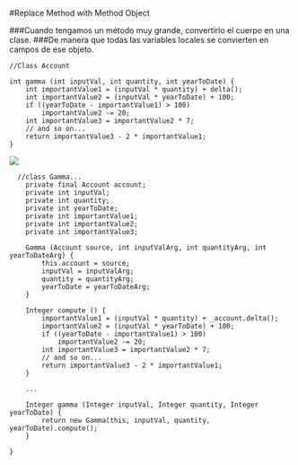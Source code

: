 #Replace Method with Method Object

###Cuando tengamos un método muy grande, convertirlo el cuerpo en una clase.
###De manera que todas las variables locales se convierten en campos de ese objeto. 
```
//Class Account

int gamma (int inputVal, int quantity, int yearToDate) {
    int importantValue1 = (inputVal * quantity) + delta();
    int importantValue2 = (inputVal * yearToDate) + 100;
    if ((yearToDate - importantValue1) > 100)
        importantValue2 -= 20;
    int importantValue3 = importantValue2 * 7;
    // and so on...
    return importantValue3 - 2 * importantValue1;
}

```
![](http://www.iconki.com/icons/Software-Applications/32x32-Applications-Basics/arrow_down_blue.png)

```
  //class Gamma...
    private final Account account;
    private int inputVal;
    private int quantity;
    private int yearToDate;
    private int importantValue1;
    private int importantValue2;
    private int importantValue3;
    
    Gamma (Account source, int inputValArg, int quantityArg, int yearToDateArg) {
        this.account = source;
        inputVal = inputValArg;
        quantity = quantityArg;
        yearToDate = yearToDateArg;
    }
    
    Integer compute () {
        importantValue1 = (inputVal * quantity) + _account.delta();
        importantValue2 = (inputVal * yearToDate) + 100;
        if ((yearToDate - importantValue1) > 100)
            importantValue2 -= 20;
        int importantValue3 = importantValue2 * 7;
        // and so on...
        return importantValue3 - 2 * importantValue1;
    }
    
    ...
     
    Integer gamma (Integer inputVal, Integer quantity, Integer yearToDate) {
        return new Gamma(this, inputVal, quantity, yearToDate).compute();
    }
    
}
```